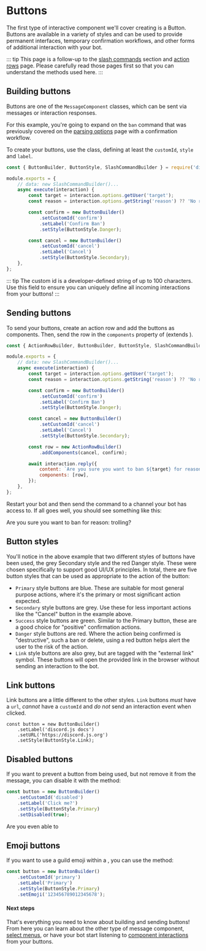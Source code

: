 # Buttons

The first type of interactive component we'll cover creating is a Button. Buttons are available in a variety of styles and can be used to provide permanent interfaces, temporary confirmation workflows, and other forms of additional interaction with your bot.

::: tip
This page is a follow-up to the [slash commands](/slash-commands/advanced-creation) section and [action rows](/message-components/action-rows) page. Please carefully read those pages first so that you can understand the methods used here.
:::

## Building buttons

Buttons are one of the `MessageComponent` classes, which can be sent via messages or interaction responses.

For this example, you're going to expand on the `ban` command that was previously covered on the [parsing options](/slash-commands/parsing-options.md) page with a confirmation workflow.

To create your buttons, use the <DocsLink path="class/ButtonBuilder"/> class, defining at least the `customId`, `style` and `label`.

```js {1,9-17}
const { ButtonBuilder, ButtonStyle, SlashCommandBuilder } = require('discord.js');

module.exports = {
	// data: new SlashCommandBuilder()...
	async execute(interaction) {
		const target = interaction.options.getUser('target');
		const reason = interaction.options.getString('reason') ?? 'No reason provided';

		const confirm = new ButtonBuilder()
			.setCustomId('confirm')
			.setLabel('Confirm Ban')
			.setStyle(ButtonStyle.Danger);

		const cancel = new ButtonBuilder()
			.setCustomId('cancel')
			.setLabel('Cancel')
			.setStyle(ButtonStyle.Secondary);
	},
};
```

::: tip
The custom id is a developer-defined string of up to 100 characters. Use this field to ensure you can uniquely define all incoming interactions from your buttons!
:::

## Sending buttons

To send your buttons, create an action row and add the buttons as components. Then, send the row in the `components` property of <DocsLink path="typedef/InteractionReplyOptions" /> (extends <DocsLink path="typedef/BaseMessageOptions" />).

```js {1,19-20,24}
const { ActionRowBuilder, ButtonBuilder, ButtonStyle, SlashCommandBuilder } = require('discord.js');

module.exports = {
	// data: new SlashCommandBuilder()...
	async execute(interaction) {
		const target = interaction.options.getUser('target');
		const reason = interaction.options.getString('reason') ?? 'No reason provided';

		const confirm = new ButtonBuilder()
			.setCustomId('confirm')
			.setLabel('Confirm Ban')
			.setStyle(ButtonStyle.Danger);

		const cancel = new ButtonBuilder()
			.setCustomId('cancel')
			.setLabel('Cancel')
			.setStyle(ButtonStyle.Secondary);

		const row = new ActionRowBuilder()
			.addComponents(cancel, confirm);

		await interaction.reply({
			content: `Are you sure you want to ban ${target} for reason: ${reason}?`,
			components: [row],
		});
	},
};
```

Restart your bot and then send the command to a channel your bot has access to. If all goes well, you should see something like this:

<DiscordMessages>
	<DiscordMessage profile="bot">
		<template #interactions>
			<DiscordInteraction profile="user" :command="true">ban</DiscordInteraction>
		</template>
		Are you sure you want to ban <DiscordMention :highlight="true" profile="user" /> for reason: trolling?
		<template #actions>
			<DiscordButtons>
				<DiscordButton type="secondary">Cancel</DiscordButton>
				<DiscordButton type="danger">Confirm Ban</DiscordButton>
			</DiscordButtons>
		</template>
	</DiscordMessage>
</DiscordMessages>

## Button styles

You'll notice in the above example that two different styles of buttons have been used, the grey Secondary style and the red Danger style. These were chosen specifically to support good UI/UX principles. In total, there are five button styles that can be used as appropriate to the action of the button:

<DiscordMessages>
	<DiscordMessage profile="bot">
		<template #interactions>
			<DiscordInteraction profile="user" :command="true">buttons</DiscordInteraction>
		</template>
		<template #actions>
			<DiscordButtons>
				<DiscordButton type="primary">Primary</DiscordButton>
				<DiscordButton type="secondary">Secondary</DiscordButton>
				<DiscordButton type="success">Success</DiscordButton>
				<DiscordButton type="danger">Danger</DiscordButton>
				<DiscordButton type="link" url="https://discord.js.org">Link</DiscordButton>
			</DiscordButtons>
		</template>
	</DiscordMessage>
</DiscordMessages>

- `Primary` style buttons are blue. These are suitable for most general purpose actions, where it's the primary or most significant action expected.
- `Secondary` style buttons are grey. Use these for less important actions like the "Cancel" button in the example above.
- `Success` style buttons are green. Similar to the Primary button, these are a good choice for "positive" confirmation actions.
- `Danger` style buttons are red. Where the action being confirmed is "destructive", such a ban or delete, using a red button helps alert the user to the risk of the action.
- `Link` style buttons are also grey, but are tagged with the "external link" symbol. These buttons will open the provided link in the browser without sending an interaction to the bot.

## Link buttons

Link buttons are a little different to the other styles. `Link` buttons _must_ have a `url`, _cannot_ have a `customId` and _do not_ send an interaction event when clicked.

```js{3}
const button = new ButtonBuilder()
	.setLabel('discord.js docs')
	.setURL('https://discord.js.org')
	.setStyle(ButtonStyle.Link);
```

## Disabled buttons

If you want to prevent a button from being used, but not remove it from the message, you can disable it with the <DocsLink section="builders" path="ButtonBuilder:Class#setDisabled" type="method"/> method:

```js {5}
const button = new ButtonBuilder()
	.setCustomId('disabled')
	.setLabel('Click me?')
	.setStyle(ButtonStyle.Primary)
	.setDisabled(true);
```

<DiscordMessages>
	<DiscordMessage profile="bot">
		<template #interactions>
			<DiscordInteraction profile="user" :command="true">button</DiscordInteraction>
		</template>
		Are you even able to 
		<template #actions>
			<DiscordButtons>
				<DiscordButton :disabled="true">Click me?</DiscordButton>
			</DiscordButtons>
		</template>
	</DiscordMessage>
</DiscordMessages>

## Emoji buttons

If you want to use a guild emoji within a <DocsLink path="class/ButtonBuilder"/>, you can use the <DocsLink path="ButtonBuilder:Class#setEmoji" type="method"/> method:

```js {5}
const button = new ButtonBuilder()
	.setCustomId('primary')
	.setLabel('Primary')
	.setStyle(ButtonStyle.Primary)
	.setEmoji('123456789012345678');
```

#### Next steps

That's everything you need to know about building and sending buttons! From here you can learn about the other type of message component, [select menus](/message-components/select-menus), or have your bot start listening to [component interactions](/message-components/interactions) from your buttons. 
